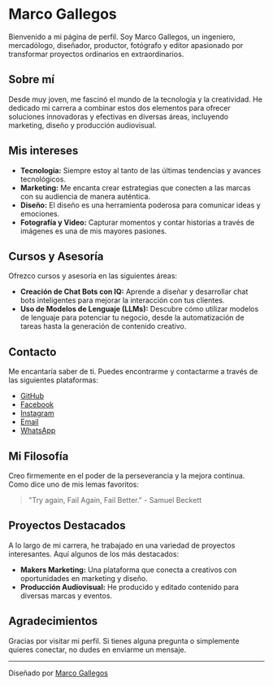 # Marco Gallegos

Bienvenido a mi página de perfil. Soy Marco Gallegos, un ingeniero, mercadólogo, diseñador, productor, fotógrafo y editor apasionado por transformar proyectos ordinarios en extraordinarios.

## Sobre mí

Desde muy joven, me fascinó el mundo de la tecnología y la creatividad. He dedicado mi carrera a combinar estos dos elementos para ofrecer soluciones innovadoras y efectivas en diversas áreas, incluyendo marketing, diseño y producción audiovisual.

## Mis intereses

- **Tecnología:** Siempre estoy al tanto de las últimas tendencias y avances tecnológicos.
- **Marketing:** Me encanta crear estrategias que conecten a las marcas con su audiencia de manera auténtica.
- **Diseño:** El diseño es una herramienta poderosa para comunicar ideas y emociones.
- **Fotografía y Video:** Capturar momentos y contar historias a través de imágenes es una de mis mayores pasiones.

## Cursos y Asesoría

Ofrezco cursos y asesoría en las siguientes áreas:

- **Creación de Chat Bots con IQ:** Aprende a diseñar y desarrollar chat bots inteligentes para mejorar la interacción con tus clientes.
- **Uso de Modelos de Lenguaje (LLMs):** Descubre cómo utilizar modelos de lenguaje para potenciar tu negocio, desde la automatización de tareas hasta la generación de contenido creativo.

## Contacto

Me encantaría saber de ti. Puedes encontrarme y contactarme a través de las siguientes plataformas:

- [GitHub](https://github.com/marcogll)
- [Facebook](https://www.facebook.com/makersmarketing.mx/)
- [Instagram](https://www.instagram.com/makersmarketingmx/)
- [Email](mailto:marco.gallegos@outlook.com)
- [WhatsApp](https://api.whatsapp.com/send?phone=5218441026472&text=Hola%2C%20quiero%20informaci%C3%B3n%20sobre%20el%20trabajo%20de%20asistente%20%F0%9F%99%83)

## Mi Filosofía

Creo firmemente en el poder de la perseverancia y la mejora continua. Como dice uno de mis lemas favoritos:

> "Try again, Fail Again, Fail Better." - Samuel Beckett

## Proyectos Destacados

A lo largo de mi carrera, he trabajado en una variedad de proyectos interesantes. Aquí algunos de los más destacados:

- **Makers Marketing:** Una plataforma que conecta a creativos con oportunidades en marketing y diseño.
- **Producción Audiovisual:** He producido y editado contenido para diversas marcas y eventos.

## Agradecimientos

Gracias por visitar mi perfil. Si tienes alguna pregunta o simplemente quieres conectar, no dudes en enviarme un mensaje.

---

Diseñado por [Marco Gallegos](https://github.com/marcogll)